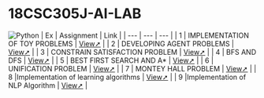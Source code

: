 # 18CSC305J-AI-LAB 
![Python](https://img.shields.io/badge/Python-FFD43B?style=for-the-badge&logo=python&logoColor=blue)
| Ex | Assignment | Link |
| --- | --- | --- |
| 1 | IMPLEMENTATION OF TOY PROBLEMS | [View➚](./EXP1) |
| 2 | DEVELOPING AGENT PROBLEMS | [View➚](./EXP2) |
| 3 | CONSTRAIN SATISFACTION PROBLEM | [View➚](./EXP3) |
| 4 | BFS AND DFS | [View➚](./EXP4) |
| 5 | BEST FIRST SEARCH AND A* | [View➚](./EXP5) |
| 6 | UNIFICATION PROBLEM | [View➚](./EXP6) |
| 7 | MONTEY HALL PROBLEM | [View➚](./EXP7) |
| 8 |Implementation of learning algorithms | [View➚](./EXP8) |
| 9 |Implementation of NLP Algorithm | [View➚](./EXP9) |


